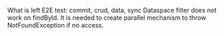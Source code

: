 What is left
E2E test: commit, crud, data, sync
Dataspace filter does not work on findById. It is needed to create parallel mechanism to throw NotFoundException if no access.